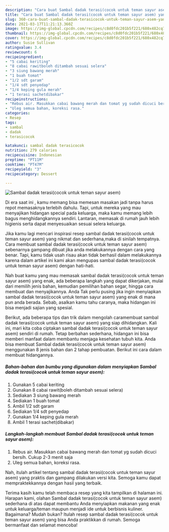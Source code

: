 ```yaml
---
description: "Cara buat Sambal dadak terasi(cocok untuk teman sayur asem) yang enak Untuk Jualan"
title: "Cara buat Sambal dadak terasi(cocok untuk teman sayur asem) yang enak Untuk Jualan"
slug: 360-cara-buat-sambal-dadak-terasicocok-untuk-teman-sayur-asem-yang-enak-untuk-jualan
date: 2021-03-17T11:21:13.360Z
image: https://img-global.cpcdn.com/recipes/c8d0fdc201b5f221/680x482cq70/sambal-dadak-terasicocok-untuk-teman-sayur-asem-foto-resep-utama.jpg
thumbnail: https://img-global.cpcdn.com/recipes/c8d0fdc201b5f221/680x482cq70/sambal-dadak-terasicocok-untuk-teman-sayur-asem-foto-resep-utama.jpg
cover: https://img-global.cpcdn.com/recipes/c8d0fdc201b5f221/680x482cq70/sambal-dadak-terasicocok-untuk-teman-sayur-asem-foto-resep-utama.jpg
author: Susie Sullivan
ratingvalue: 3.4
reviewcount: 6
recipeingredient:
- "5 cabai keriting"
- "8 cabai rawitboleh ditambah sesuai selera"
- "3 siung bawang merah"
- "1 buah tomat"
- "1/2 sdt garam"
- "1/4 sdt penyedap"
- "1/4 keping gula merah"
- "1 terasi sachetdibakar"
recipeinstructions:
- "Rebus air. Masukkan cabai bawang merah dan tomat yg sudah dicuci bersih. Cukup 2-3 menit saja"
- "Uleg semua bahan, koreksi rasa."
categories:
- Resep
tags:
- sambal
- dadak
- terasicocok

katakunci: sambal dadak terasicocok 
nutrition: 279 calories
recipecuisine: Indonesian
preptime: "PT11M"
cooktime: "PT47M"
recipeyield: "3"
recipecategory: Dessert

---
```



![Sambal dadak terasi(cocok untuk teman sayur asem)](https://img-global.cpcdn.com/recipes/c8d0fdc201b5f221/680x482cq70/sambal-dadak-terasicocok-untuk-teman-sayur-asem-foto-resep-utama.jpg)

Di era  saat ini , kamu memang bisa memesan masakan jadi tanpa harus repot memasaknya terlebih dahulu. Tapi, untuk mereka yang mau menyajikan hidangan special pada keluarga, maka kamu memang lebih bagus menghidangkannya sendiri. Lantaran, memasak di rumah jauh lebih higienis serta dapat menyesuaikan sesuai selera keluarga.

Jika kamu lagi mencari inspirasi resep sambal dadak terasi(cocok untuk teman sayur asem) yang nikmat dan sederhana,maka di sinilah tempatnya. Cara membuat sambal dadak terasi(cocok untuk teman sayur asem)  sebenarnya gampang dibuat jika anda melakukannya dengan cara yang benar. Tapi, kamu tidak usah risau akan tidak berhasil dalam melakukannya 
karena dalam artikel ini kami akan mengupas sambal dadak terasi(cocok untuk teman sayur asem) dengan hati-hati.  



Nah buat kamu yang mau memasak sambal dadak terasi(cocok untuk teman sayur asem) yang enak, ada beberapa langkah yang dapat dikerjakan, mulai dari memilih jenis bahan, kemudian pemilihan bahan segar, hingga cara membuat dan menyajikannya. Anda Tak perlu pusing jika ingin menyiapkan sambal dadak terasi(cocok untuk teman sayur asem) yang enak di mana pun anda berada. Sebab, asalkan kamu  tahu caranya, maka hidangan ini bisa menjadi sajian yang spesial.

Berikut, ada beberapa tips dan trik dalam mengolah caramembuat sambal dadak terasi(cocok untuk teman sayur asem) yang siap dihidangkan. Kali ini, mari kita coba ciptakan sambal dadak terasi(cocok untuk teman sayur asem) sendiri di rumah. Tetap berbahan sederhana, hidangan ini bisa memberi manfaat dalam membantu menjaga kesehatan tubuh kita. Anda bisa membuat Sambal dadak terasi(cocok untuk teman sayur asem) menggunakan 8 jenis bahan dan 2 tahap pembuatan. Berikut ini cara dalam membuat hidangannya.

<!--inarticleads1-->

##### Bahan-bahan dan bumbu yang digunakan dalam menyiapkan Sambal dadak terasi(cocok untuk teman sayur asem):

1. Gunakan 5 cabai keriting
1. Gunakan 8 cabai rawit(boleh ditambah sesuai selera)
1. Sediakan 3 siung bawang merah
1. Sediakan 1 buah tomat
1. Ambil 1/2 sdt garam
1. Sediakan 1/4 sdt penyedap
1. Gunakan 1/4 keping gula merah
1. Ambil 1 terasi sachet(dibakar)




<!--inarticleads2-->

##### Langkah-langkah membuat Sambal dadak terasi(cocok untuk teman sayur asem):

1. Rebus air. Masukkan cabai bawang merah dan tomat yg sudah dicuci bersih. Cukup 2-3 menit saja
1. Uleg semua bahan, koreksi rasa.




Nah, itulah artikel tentang  sambal dadak terasi(cocok untuk teman sayur asem)  yang praktis dan gampang dilakukan versi kita. Semoga kamu dapat mempraktekkannya dengan hasil yang terbaik. 

Terima kasih kamu telah membaca resep yang kita tampilkan di halaman ini. Harapan kami, olahan  Sambal dadak terasi(cocok untuk teman sayur asem) sederhana di atas dapat membantu Anda menyiapkan makanan yang enak untuk keluarga/teman maupun menjadi ide untuk berbisnis kuliner. Bagaimana? Mudah bukan? Itulah resep sambal dadak terasi(cocok untuk teman sayur asem) yang bisa Anda praktikkan di rumah. Semoga bermanfaat dan selamat mencoba!

